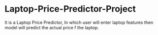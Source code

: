# Laptop-Price-Predictor-Project
It is a Laptop Price Predictor, In which user will enter laptop features then model will predict the actual price f the laptop.
